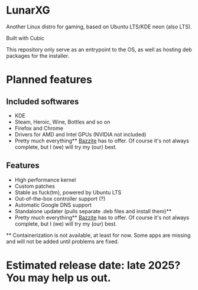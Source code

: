 # LunarXG
Another Linux distro for gaming, based on Ubuntu LTS/KDE neon (also LTS).

Built with Cubic

This repository only serve as an entrypoint to the OS, as well as hosting deb packages for the installer.



# Planned features
## Included softwares
- KDE
- Steam, Heroic, Wine, Bottles and so on
- Firefox and Chrome
- Drivers for AMD and Intel GPUs (NVIDIA not included)
- Pretty much everything** [Bazzite](https://github.com/ublue-os/bazzite) has to offer. Of course it's not always complete, but I (we) will try my (our) best.


## Features
- High performance kernel
- Custom patches
- Stable as fuck(tm), powered by Ubuntu LTS
- Out-of-the-box controller support (?)
- Automatic Google DNS support
- Standalone updater (pulls separate .deb files and install them)**
- Pretty much everything** [Bazzite](https://github.com/ublue-os/bazzite) has to offer. Of course it's not always complete, but I (we) will try my (our) best.

** Containerization is not available, at least for now. Some apps are missing and will not be added until problems are fixed.

# Estimated release date: late 2025? You may help us out.

